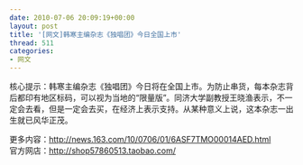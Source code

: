 ```yaml
---
date: 2010-07-06 20:09:19+00:00
layout: post
title: '[网文]韩寒主编杂志《独唱团》今日全国上市'
thread: 511
categories:
- 网文
---
```


核心提示：韩寒主编杂志《独唱团》今日将在全国上市。为防止串货，每本杂志背后都印有地区标码，可以视为当地的“限量版”。同济大学副教授王晓渔表示，不一定会去看，但是一定会去买，在经济上表示支持。从某种意义上说，这本杂志一出生就已风华正茂。

  
  
更多内容：http://news.163.com/10/0706/01/6ASF7TMO00014AED.html  
官方网店：http://shop57860513.taobao.com/
